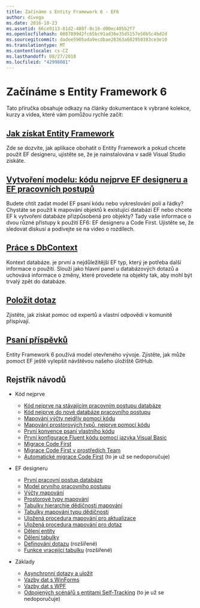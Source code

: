 ```yaml
---
title: Začínáme s Entity Framework 6 - EF6
author: divega
ms.date: 2016-10-23
ms.assetid: 66ce9113-81d2-480f-8c16-d00ec405b2f7
ms.openlocfilehash: 0087899d2fc65bc91ad36e35d5157e50b5c4bd2d
ms.sourcegitcommit: dadee5905ada9ecdbae28363a682950383ce3e10
ms.translationtype: MT
ms.contentlocale: cs-CZ
ms.lasthandoff: 08/27/2018
ms.locfileid: "42998081"
---
```

# <a name="get-started-with-entity-framework-6"></a>Začínáme s Entity Framework 6

Tato příručka obsahuje odkazy na články dokumentace k vybrané kolekce, kurzy a videa, které vám pomůžou rychle začít:

## <a name="get-entity-frameworkef6fundamentalsinstallmd"></a>[Jak získat Entity Framework](~/ef6/fundamentals/install.md)
Zde se dozvíte, jak aplikace obohatit o Entity Framework a pokud chcete použít EF designeru, ujistěte se, že je nainstalována v sadě Visual Studio získáte.

## <a name="creating-a-model-code-first-the-ef-designer-and-the-ef-workflowsef6modelingindexmd"></a>[Vytvoření modelu: kódu nejprve EF designeru a EF pracovních postupů](~/ef6/modeling/index.md)
Budete chtít zadat model EF psaní kódu nebo vykreslování polí a řádky?
Chystáte se použít k mapování objektů k existující databázi EF nebo chcete EF k vytvoření databáze přizpůsobená pro objekty?
Tady vaše informace o dvou různé přístupy k použití EF6: EF designeru a Code First.
Ujistěte se, že sledovat diskusi a podívejte se na video o rozdílech.

## <a name="working-with-dbcontextef6fundamentalsworking-with-dbcontextmd"></a>[Práce s DbContext](~/ef6/fundamentals/working-with-dbcontext.md)
Kontext databáze. je první a nejdůležitější EF typ, který je potřeba další informace o použití. Slouží jako hlavní panel u databázových dotazů a uchovává informace o změny, které provedete na objekty tak, aby mohl být trvalý zpět do databáze.

## <a name="ask-a-questionef6resourcesget-helpmd"></a>[Položit dotaz](~/ef6/resources/get-help.md)
Zjistěte, jak získat pomoc od expertů a vlastní odpovědi v komunitě přispívají.

## <a name="contributehttpgithubcomaspnetentityframework6"></a>[Psaní příspěvků](http://github.com/aspnet/EntityFramework6/)
Entity Framework 6 používá model otevřeného vývoje. Zjistěte, jak může pomoct EF ještě vylepšit návštěvou našeho úložiště GitHub.

## <a name="index-of-walkthroughs"></a>Rejstřík návodů

- Kód nejprve
  - [Kód nejprve na stávajícím pracovním postupu databáze](~/ef6/modeling/code-first/workflows/existing-database.md)
  - [Kód nejprve do nové databáze pracovního postupu](~/ef6/modeling/code-first/workflows/new-database.md)
  - [Mapování výčty nejdřív pomocí kódu](~/ef6/modeling/code-first/data-types/enums.md)
  - [Mapování prostorových typů, nejprve pomocí kódu](~/ef6/modeling/code-first/data-types/spatial.md)
  - [První konvence psaní vlastního kódu](~/ef6/modeling/code-first/conventions/custom.md)
  - [První konfigurace Fluent kódu pomocí jazyka Visual Basic](~/ef6/modeling/code-first/fluent/vb.md)
  - [Migrace Code First](~/ef6/modeling/code-first/migrations/index.md)
  - [Migrace Code First v prostředích Team](~/ef6/modeling/code-first/migrations/teams.md)
  - [Automatické migrace Code First](~/ef6/modeling/code-first/migrations/automatic.md) (to je už se nedoporučuje)

- EF designeru
  - [První pracovní postup databáze](~/ef6/modeling/designer/workflows/database-first.md)
  - [Model prvního pracovního postupu](~/ef6/modeling/designer/workflows/model-first.md)
  - [Výčty mapování](~/ef6/modeling/designer/data-types/enums.md)
  - [Prostorové typy mapování](~/ef6/modeling/designer/data-types/spatial.md)
  - [Tabulky hierarchie dědičnosti mapování](~/ef6/modeling/designer/inheritance/tph.md)
  - [Tabulky mapování typu dědičnosti](~/ef6/modeling/designer/inheritance/tpt.md)
  - [Uložená procedura mapování pro aktualizace](~/ef6/modeling/designer/stored-procedures/cud.md)
  - [Uložená procedura mapování pro dotaz](~/ef6/modeling/designer/stored-procedures/query.md)
  - [Dělení entity](~/ef6/modeling/designer/entity-splitting.md)
  - [Dělení tabulky](~/ef6/modeling/designer/table-splitting.md)
  - [Definování dotazu](~/ef6/modeling/designer/advanced/defining-query.md) (rozšířené)
  - [Funkce vracející tabulku](~/ef6/modeling/designer/advanced/tvfs.md) (rozšířené)

- Základy
  - [Asynchronní dotazy a uložit](~/ef6/fundamentals/async.md)
  - [Vazby dat s WinForms](~/ef6/fundamentals/databinding/winforms.md)
  - [Vazby dat s WPF](~/ef6/fundamentals/databinding/wpf.md)
  - [Odpojených scénářů s entitami Self-Tracking](~/ef6/fundamentals/disconnected-entities/self-tracking-entities/walkthrough.md) (to je už se nedoporučuje)

